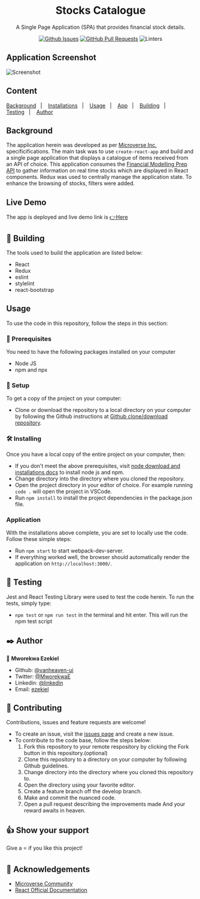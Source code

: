 <div align="center">

# Stocks Catalogue

A Single Page Application (SPA) that provides financial stock details.

[![Github Issues](https://img.shields.io/badge/GitHub-Issues-orange)](https://github.com/vanheaven-ui/stocks-catalogue/issues)
[![GitHub Pull Requests](https://img.shields.io/badge/GitHub-Pull%20Requests-blue)](https://github.com/vanheaven-ui/stocks-catalogue/pulls)
![Linters](https://img.shields.io/badge/Linters-pass-brightgreen)

</div>

## Application Screenshot

![Screenshot](screenshot/screenshot.gif)

## Content

<a text-align="center" href="#about">Background</a>&nbsp;&nbsp;&nbsp;|&nbsp;&nbsp;&nbsp;
<a href="#ins">Installations</a>&nbsp;&nbsp;&nbsp;|&nbsp;&nbsp;&nbsp;
<a href="#usage">Usage</a>&nbsp;&nbsp;&nbsp;|&nbsp;&nbsp;&nbsp;
<a href="#app">App</a>&nbsp;&nbsp;&nbsp;|&nbsp;&nbsp;&nbsp;
<a href="#with">Building</a>&nbsp;&nbsp;&nbsp;|&nbsp;&nbsp;&nbsp;
<a href="#tests">Testing</a>&nbsp;&nbsp;&nbsp;|&nbsp;&nbsp;&nbsp;
<a href="#author">Author</a>

## Background <a name = "about"></a>

The application herein was developed as per [Microverse Inc.](https://www.microverse.org/) specificifications. The main task was to use `create-react-app` and build and a single page application that displays a catalogue of items received from an API of choice. This application consumes the [Financial Modelling Prep API](https://financialmodelingprep.com/developer/docs/) to gather information on real time stocks which are displayed in React components. Redux was used to centrally manage the application state. To enhance the browsing of stocks, filters were added. 

## Live Demo

The app is deployed and live demo link is [👉Here](https://stockscatalogue.netlify.app/)

## 🔧 Building<a name = "with"></a>

The tools used to build the application are listed below:

- React
- Redux
- eslint
- stylelint
- react-bootstrap

## Usage <a name = "usage"></a>

To use the code in this repository, follow the steps in this section:

### 🔨 Prerequisites

You need to have the following packages installed on your computer

- Node JS
- npm and npx

### 🔨 Setup

To get a copy of the project on your computer:

- Clone or download the repository to a local directory on your computer by following the Github instructions at [Github clone/download repository](https://docs.github.com/en/enterprise/2.13/user/articles/cloning-a-repository).

### 🛠 Installing <a name = "ins"></a>

Once you have a local copy of the entire project on your computer, then:

- If you don't meet the above prerequisites, visit [node download and installations docs](https://docs.npmjs.com/downloading-and-installing-node-js-and-npm) to install node js and npm.
- Change directory into the directory where you cloned the repository.
- Open the project directory in your editor of choice. For example running `code .` will open the project in VSCode.
- Run `npm install` to install the project dependencies in the package.json file.

### Application <a name = "app"></a>

With the installations above complete, you are set to locally use the code. Follow these simple steps:

- Run `npm start` to start webpack-dev-server.
- If everything worked well, the browser should automatically render the application on `http://localhost:3000/`.

## 🧪 Testing <a name= "tests"></a>

Jest and React Testing Library were used to test the code herein.
To run the tests, simply type:
- `npm test` or `npm run test` in the terminal and hit enter. This will run the npm test script

## ✒️ Author <a name = "author"></a>

👤 **Mworekwa Ezekiel**

- Github: [@vanheaven-ui](https://github.com/vanheaven-ui)
- Twitter: [@MworekwaE](https://twitter.com/MworekwaE)
- Linkedin: [@linkedin](https://www.linkedin.com/in/vanheaven/)
- Email: [ezekiel](mailto:vanheaven6@gmail.com)

## 🤝 Contributing

Contributions, issues and feature requests are welcome!

- To create an issue, visit the [issues page](https://github.com/vanheaven-ui/stocks-catalogue/issues) and create a new issue.
- To contribute to the code base, follow the steps below:
  1. Fork this repository to your remote respository by clicking the Fork button in this repository.(optional)
  2. Clone this repository to a directory on your computer by following Github guidelines.
  3. Change directory into the directory where you cloned this repository to.
  4. Open the directory using your favorite editor.
  5. Create a feature branch off the develop branch.
  6. Make and commit the nuanced code.
  7. Open a pull request describing the improvements made
     And your reward awaits in heaven.

## 👍 Show your support

Give a ⭐️ if you like this project!

## :clap: Acknowledgements

- [Microverse Community](https://www.microverse.org/) <br />
- [React Official Documentation](https://reactjs.org/)
